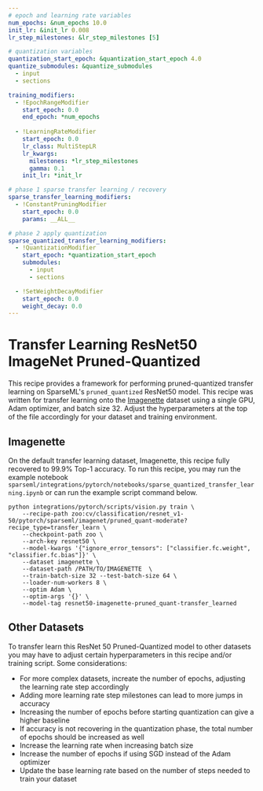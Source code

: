```yaml
---
# epoch and learning rate variables
num_epochs: &num_epochs 10.0
init_lr: &init_lr 0.008
lr_step_milestones: &lr_step_milestones [5]

# quantization variables
quantization_start_epoch: &quantization_start_epoch 4.0
quantize_submodules: &quantize_submodules
  - input
  - sections

training_modifiers:
  - !EpochRangeModifier
    start_epoch: 0.0
    end_epoch: *num_epochs
    
  - !LearningRateModifier
    start_epoch: 0.0
    lr_class: MultiStepLR
    lr_kwargs:
      milestones: *lr_step_milestones
      gamma: 0.1
    init_lr: *init_lr

# phase 1 sparse transfer learning / recovery
sparse_transfer_learning_modifiers:
  - !ConstantPruningModifier
    start_epoch: 0.0
    params: __ALL__

# phase 2 apply quantization
sparse_quantized_transfer_learning_modifiers:
  - !QuantizationModifier
    start_epoch: *quantization_start_epoch
    submodules:
      - input
      - sections

  - !SetWeightDecayModifier
    start_epoch: 0.0
    weight_decay: 0.0
---
```


# Transfer Learning ResNet50 ImageNet Pruned-Quantized

This recipe provides a framework for performing pruned-quantized transfer learning on
SparseML's `pruned_quantized` ResNet50 model.  This recipe was written for transfer learning
onto the [Imagenette](https://github.com/fastai/imagenette) dataset using
a single GPU, Adam optimizer, and batch size 32.  Adjust the hyperparameters at the top of the file accordingly
for your dataset and training environment.

## Imagenette
On the default transfer learning dataset, Imagenette, this recipe fully recovered to 99.9% Top-1 accuracy.
To run this recipe, you may run the example notebook
`sparseml/integrations/pytorch/notebooks/sparse_quantized_transfer_learning.ipynb`
or can run the example script command below.

```
python integrations/pytorch/scripts/vision.py train \
    --recipe-path zoo:cv/classification/resnet_v1-50/pytorch/sparseml/imagenet/pruned_quant-moderate?recipe_type=transfer_learn \
    --checkpoint-path zoo \
    --arch-key resnet50 \
    --model-kwargs '{"ignore_error_tensors": ["classifier.fc.weight", "classifier.fc.bias"]}' \
    --dataset imagenette \
    --dataset-path /PATH/TO/IMAGENETTE  \
    --train-batch-size 32 --test-batch-size 64 \
    --loader-num-workers 8 \
    --optim Adam \
    --optim-args '{}' \
    --model-tag resnet50-imagenette-pruned_quant-transfer_learned
```

## Other Datasets
To transfer learn this ResNet 50 Pruned-Quantized model to other datasets
you may have to adjust certain hyperparameters in this recipe and/or training script.
Some considerations:
* For more complex datasets, increate the number of epochs, adjusting the learning rate step accordingly
* Adding more learning rate step milestones can lead to more jumps in accuracy
* Increasing the number of epochs before starting quantization can give a higher baseline
* If accuracy is not recovering in the quantization phase, the total number of epochs should be increased as well
* Increase the learning rate when increasing batch size
* Increase the number of epochs if using SGD instead of the Adam optimizer
* Update the base learning rate based on the number of steps needed to train your dataset 

